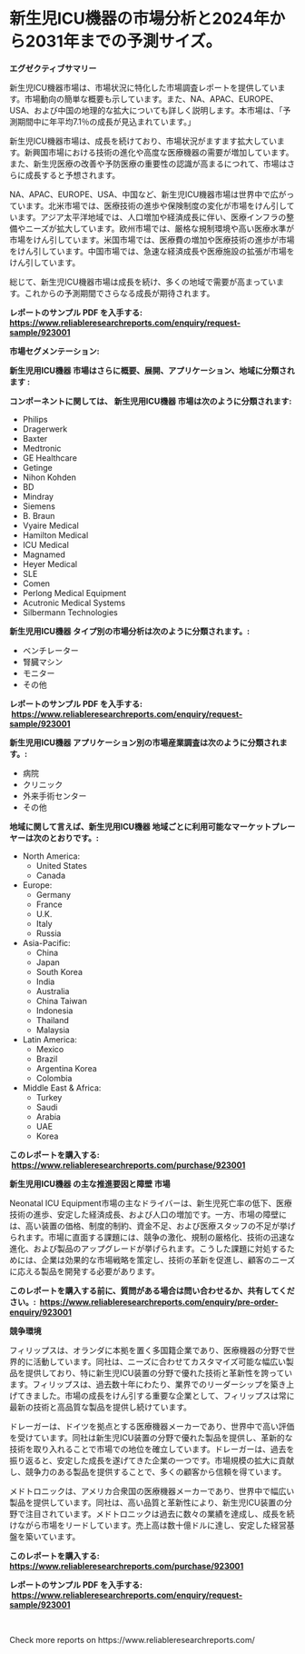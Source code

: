 <p><h1>新生児ICU機器の市場分析と2024年から2031年までの予測サイズ。</h1></p><p><strong>エグゼクティブサマリー</strong></p>
<p><p>新生児ICU機器市場は、市場状況に特化した市場調査レポートを提供しています。市場動向の簡単な概要も示しています。また、NA、APAC、EUROPE、USA、および中国の地理的な拡大についても詳しく説明します。本市場は、「予測期間中に年平均7.1％の成長が見込まれています。」</p><p>新生児ICU機器市場は、成長を続けており、市場状況がますます拡大しています。新興国市場における技術の進化や高度な医療機器の需要が増加しています。また、新生児医療の改善や予防医療の重要性の認識が高まるにつれて、市場はさらに成長すると予想されます。</p><p>NA、APAC、EUROPE、USA、中国など、新生児ICU機器市場は世界中で広がっています。北米市場では、医療技術の進歩や保険制度の変化が市場をけん引しています。アジア太平洋地域では、人口増加や経済成長に伴い、医療インフラの整備やニーズが拡大しています。欧州市場では、厳格な規制環境や高い医療水準が市場をけん引しています。米国市場では、医療費の増加や医療技術の進歩が市場をけん引しています。中国市場では、急速な経済成長や医療施設の拡張が市場をけん引しています。</p><p>総じて、新生児ICU機器市場は成長を続け、多くの地域で需要が高まっています。これからの予測期間でさらなる成長が期待されます。</p></p>
<p><strong>レポートのサンプル PDF を入手する: <a href="https://www.reliableresearchreports.com/enquiry/request-sample/923001">https://www.reliableresearchreports.com/enquiry/request-sample/923001</a></strong></p>
<p><strong>市場セグメンテーション:</strong></p>
<p><strong> 新生児用ICU機器 市場はさらに概要、展開、アプリケーション、地域に分類されます :</strong></p>
<p><strong>コンポーネントに関しては、 新生児用ICU機器 市場は次のように分類されます: &nbsp;</strong></p>
<p><ul><li>Philips</li><li>Dragerwerk</li><li>Baxter</li><li>Medtronic</li><li>GE Healthcare</li><li>Getinge</li><li>Nihon Kohden</li><li>BD</li><li>Mindray</li><li>Siemens</li><li>B. Braun</li><li>Vyaire Medical</li><li>Hamilton Medical</li><li>ICU Medical</li><li>Magnamed</li><li>Heyer Medical</li><li>SLE</li><li>Comen</li><li>Perlong Medical Equipment</li><li>Acutronic Medical Systems</li><li>Silbermann Technologies</li></ul></p>
<p><strong> 新生児用ICU機器 タイプ別の市場分析は次のように分類されます。:</strong></p>
<p><ul><li>ベンチレーター</li><li>腎臓マシン</li><li>モニター</li><li>その他</li></ul></p>
<p><strong>レポートのサンプル PDF を入手する: &nbsp;<a href="https://www.reliableresearchreports.com/enquiry/request-sample/923001">https://www.reliableresearchreports.com/enquiry/request-sample/923001</a></strong></p>
<p><strong> 新生児用ICU機器 アプリケーション別の市場産業調査は次のように分類されます。:</strong></p>
<p><ul><li>病院</li><li>クリニック</li><li>外来手術センター</li><li>その他</li></ul></p>
<p><strong>地域に関して言えば、新生児用ICU機器 地域ごとに利用可能なマーケットプレーヤーは次のとおりです。:</strong></p>
<p><ul>
    <li>
        North America:
        <ul>
            <li>United States</li>
            <li>Canada</li>
        </ul>
    </li>
    <li>
        Europe:
        <ul>
            <li>Germany</li>
            <li>France</li>
            <li>U.K.</li>
            <li>Italy</li>
            <li>Russia</li>
        </ul>
    </li>
    <li>
        Asia-Pacific:
        <ul>
            <li>China</li>
            <li>Japan</li>
            <li>South Korea</li>
            <li>India</li>
            <li>Australia</li>
            <li>China Taiwan</li>
            <li>Indonesia</li>
            <li>Thailand</li>
            <li>Malaysia</li>
        </ul>
    </li>
    <li>
        Latin America:
        <ul>
            <li>Mexico</li>
            <li>Brazil</li>
            <li>Argentina Korea</li>
            <li>Colombia</li>
        </ul>
    </li>
    <li>
        Middle East & Africa:
        <ul>
            <li>Turkey</li>
            <li>Saudi</li>
            <li>Arabia</li>
            <li>UAE</li>
            <li>Korea</li>
        </ul>
    </li>
    </ul></p>
<p><strong>このレポートを購入する: &nbsp;<a href="https://www.reliableresearchreports.com/purchase/923001">https://www.reliableresearchreports.com/purchase/923001</a></strong></p>
<p><strong>新生児用ICU機器 の主な推進要因と障壁 市場</strong></p>
<p><p>Neonatal ICU Equipment市場の主なドライバーは、新生児死亡率の低下、医療技術の進歩、安定した経済成長、および人口の増加です。一方、市場の障壁には、高い装置の価格、制度的制約、資金不足、および医療スタッフの不足が挙げられます。市場に直面する課題には、競争の激化、規制の厳格化、技術の迅速な進化、および製品のアップグレードが挙げられます。こうした課題に対処するためには、企業は効果的な市場戦略を策定し、技術の革新を促進し、顧客のニーズに応える製品を開発する必要があります。</p></p>
<p><strong>このレポートを購入する前に、質問がある場合は問い合わせるか、共有してください。:&nbsp; <a href="https://www.reliableresearchreports.com/enquiry/pre-order-enquiry/923001">https://www.reliableresearchreports.com/enquiry/pre-order-enquiry/923001</a></strong></p>
<p><strong>競争環境</strong></p>
<p><p>フィリップスは、オランダに本拠を置く多国籍企業であり、医療機器の分野で世界的に活動しています。同社は、ニーズに合わせてカスタマイズ可能な幅広い製品を提供しており、特に新生児ICU装置の分野で優れた技術と革新性を誇っています。フィリップスは、過去数十年にわたり、業界でのリーダーシップを築き上げてきました。市場の成長をけん引する重要な企業として、フィリップスは常に最新の技術と高品質な製品を提供し続けています。</p><p>ドレーガーは、ドイツを拠点とする医療機器メーカーであり、世界中で高い評価を受けています。同社は新生児ICU装置の分野で優れた製品を提供し、革新的な技術を取り入れることで市場での地位を確立しています。ドレーガーは、過去を振り返ると、安定した成長を遂げてきた企業の一つです。市場規模の拡大に貢献し、競争力のある製品を提供することで、多くの顧客から信頼を得ています。</p><p>メドトロニックは、アメリカ合衆国の医療機器メーカーであり、世界中で幅広い製品を提供しています。同社は、高い品質と革新性により、新生児ICU装置の分野で注目されています。メドトロニックは過去に数々の業績を達成し、成長を続けながら市場をリードしています。売上高は数十億ドルに達し、安定した経営基盤を築いています。</p></p>
<p><strong>このレポートを購入する: &nbsp; <a href="https://www.reliableresearchreports.com/purchase/923001">https://www.reliableresearchreports.com/purchase/923001</a></strong></p>
<p><strong>レポートのサンプル PDF を入手する: &nbsp;<a href="https://www.reliableresearchreports.com/enquiry/request-sample/923001">https://www.reliableresearchreports.com/enquiry/request-sample/923001</a></strong><strong></strong></p>
<p>&nbsp;</p>
<p>Check more reports on https://www.reliableresearchreports.com/</p>